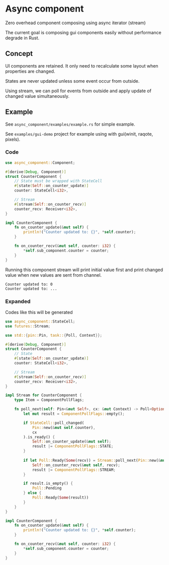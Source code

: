 # Async component
Zero overhead component composing using async iterator (stream)

The current goal is composing gui components easily without performance degrade in Rust.

## Concept
UI components are retained. It only need to recalculate some layout when properties are changed.

States are never updated unless some event occur from outside.

Using stream, we can poll for events from outside and apply update of changed value simultaneously.

## Example
See `async_component/examples/example.rs` for simple example.

See `examples/gui-demo` project for example using with gui(winit, raqote, pixels).

### Code
```Rust
use async_component::Component;

#[derive(Debug, Component)]
struct CounterComponent {
    // State must be wrapped with StateCell
    #[state(Self::on_counter_update)]
    counter: StateCell<i32>,

    // Stream
    #[stream(Self::on_counter_recv)]
    counter_recv: Receiver<i32>,
}

impl CounterComponent {
    fn on_counter_update(&mut self) {
        println!("Counter updated to: {}", *self.counter);
    }

    fn on_counter_recv(&mut self, counter: i32) {
        *self.sub_component.counter = counter;
    }
}
```

Running this component stream will print initial value first and print changed value when new values are sent from channel.
```
Counter updated to: 0
Counter updated to: ...
```

### Expanded
Codes like this will be generated
```Rust
use async_component::StateCell;
use futures::Stream;

use std::{pin::Pin, task::{Poll, Context}};

#[derive(Debug, Component)]
struct CounterComponent {
    // State
    #[state(Self::on_counter_update)]
    counter: StateCell<i32>,

    // Stream
    #[stream(Self::on_counter_recv)]
    counter_recv: Receiver<i32>,
}

impl Stream for CounterComponent {
    type Item = ComponentPollFlags;

    fn poll_next(self: Pin<&mut Self>, cx: &mut Context) -> Poll<Option<Self::Item>> {
        let mut result = ComponentPollFlags::empty();

        if StateCell::poll_changed(
            Pin::new(&mut self.counter),
            cx
        ).is_ready() {
            Self::on_counter_update(&mut self);
            result |= ComponentPollFlags::STATE;
        }
        
        if let Poll::Ready(Some(recv)) = Stream::poll_next(Pin::new(&mut self.counter_recv), cx) {
            Self::on_counter_recv(&mut self, recv);
            result |= ComponentPollFlags::STREAM;
        }

        if result.is_empty() {
            Poll::Pending
        } else {
            Poll::Ready(Some(result))
        }
    }
}

impl CounterComponent {
    fn on_counter_update(&mut self) {
        println!("Counter updated to: {}", *self.counter);
    }

    fn on_counter_recv(&mut self, counter: i32) {
        *self.sub_component.counter = counter;
    }
}
```
